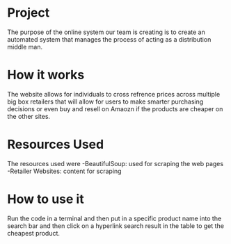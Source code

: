 # Project
The purpose of the online system our team is creating is to create an automated system that manages the process of acting as a distribution middle man.

# How it works
The website allows for individuals to cross refrence prices across multiple big box retailers that will allow for users to make smarter purchasing decisions or even buy and resell on Amaozn if the products are cheaper on the other sites. 

# Resources Used
The resources used were
-BeautifulSoup: used for scraping the web pages
-Retailer Websites: content for scraping

# How to use it
Run the code in a terminal and then put in a specific product name into the search bar and then click on a hyperlink search result in the table to get the cheapest product. 